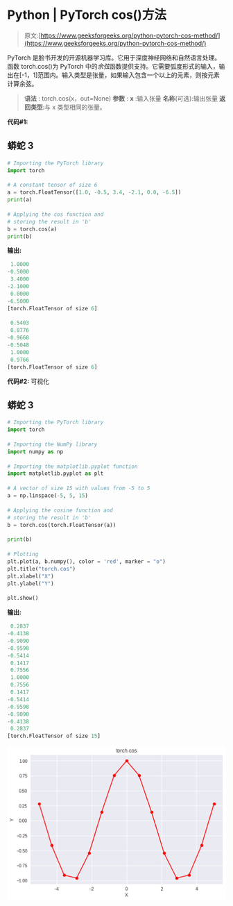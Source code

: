 # Python | PyTorch cos()方法

> 原文:[https://www.geeksforgeeks.org/python-pytorch-cos-method/](https://www.geeksforgeeks.org/python-pytorch-cos-method/)

PyTorch 是脸书开发的开源机器学习库。它用于深度神经网络和自然语言处理。
函数 torch.cos()为 PyTorch 中的*余弦*函数提供支持。它需要弧度形式的输入，输出在[-1，1]范围内。输入类型是张量，如果输入包含一个以上的元素，则按元素计算余弦。

> **语法** : torch.cos(x，out=None)
> **参数** :
> **x** :输入张量
> **名称**(可选):输出张量
> **返回类型**:与 x 类型相同的张量。

**代码#1:**

## 蟒蛇 3

```py
# Importing the PyTorch library
import torch

# A constant tensor of size 6
a = torch.FloatTensor([1.0, -0.5, 3.4, -2.1, 0.0, -6.5])
print(a)

# Applying the cos function and
# storing the result in 'b'
b = torch.cos(a)
print(b)
```

**输出:**

```py
 1.0000
-0.5000
 3.4000
-2.1000
 0.0000
-6.5000
[torch.FloatTensor of size 6]

 0.5403
 0.8776
-0.9668
-0.5048
 1.0000
 0.9766
[torch.FloatTensor of size 6]
```

**代码#2:** 可视化

## 蟒蛇 3

```py
# Importing the PyTorch library
import torch

# Importing the NumPy library
import numpy as np

# Importing the matplotlib.pyplot function
import matplotlib.pyplot as plt

# A vector of size 15 with values from -5 to 5
a = np.linspace(-5, 5, 15)

# Applying the cosine function and
# storing the result in 'b'
b = torch.cos(torch.FloatTensor(a))

print(b)

# Plotting
plt.plot(a, b.numpy(), color = 'red', marker = "o")
plt.title("torch.cos")
plt.xlabel("X")
plt.ylabel("Y")

plt.show()
```

**输出:**

```py
 0.2837
-0.4138
-0.9090
-0.9598
-0.5414
 0.1417
 0.7556
 1.0000
 0.7556
 0.1417
-0.5414
-0.9598
-0.9090
-0.4138
 0.2837
[torch.FloatTensor of size 15]
```

![](img/7a6937c05fe6d3f47dc878f7c76da24e.png)